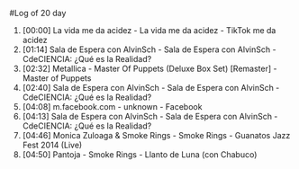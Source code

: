 #Log of 20 day

1. [00:00] La vida me da acidez - La vida me da acidez - TikTok me da acidez
1. [01:14] Sala de Espera con AlvinSch - Sala de Espera con AlvinSch - CdeCIENCIA: ¿Qué es la Realidad?
1. [02:32] Metallica - Master Of Puppets (Deluxe Box Set) [Remaster] - Master of Puppets
1. [02:40] Sala de Espera con AlvinSch - Sala de Espera con AlvinSch - CdeCIENCIA: ¿Qué es la Realidad?
1. [04:08] m.facebook.com - unknown - Facebook
1. [04:13] Sala de Espera con AlvinSch - Sala de Espera con AlvinSch - CdeCIENCIA: ¿Qué es la Realidad?
1. [04:46] Monica Zuloaga & Smoke Rings - Smoke Rings - Guanatos Jazz Fest 2014 (Live)
1. [04:50] Pantoja - Smoke Rings - Llanto de Luna (con Chabuco)
